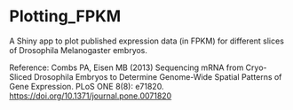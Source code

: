 # Plotting_FPKM
A Shiny app to plot published expression data (in FPKM) for different slices of Drosophila Melanogaster embryos. 

Reference:
Combs PA, Eisen MB (2013) Sequencing mRNA from Cryo-Sliced Drosophila Embryos to Determine Genome-Wide Spatial Patterns of Gene Expression. PLoS ONE 8(8): e71820. https://doi.org/10.1371/journal.pone.0071820
